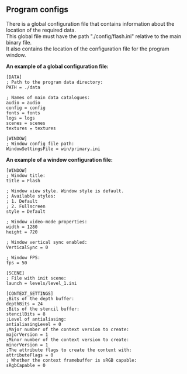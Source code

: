  ## Program configs

 There is a global configuration file that contains information about the location of the required data.  
 This global file must have the path "./config/flash.ini" relative to the main binary file.  
 It also contains the location of the configuration file for the program window.  

 **An example of a global configuration file:**

    [DATA]
    ; Path to the program data directory:
    PATH = ./data

    ; Names of main data catalogues:
    audio = audio
    config = config
    fonts = fonts
    logs = logs
    scenes = scenes
    textures = textures

    [WINDOW]
    ; Window config file path:
    WindowSettingsFile = win/primary.ini
    
 **An example of a window configuration file:**

    [WINDOW]
    ; Window title:
    title = Flash

    ; Window view style. Window style is default.
    ; Аvailable styles:
    ; 1. Default
    ; 2. Fullscreen
    style = Default

    ; Window video-mode properties:
    width = 1280
    height = 720

    ; Window vertical sync enabled:
    VerticalSync = 0

    ; Window FPS:
    fps = 50

    [SCENE]
    ; File with init scene:
    launch = levels/level_1.ini

    [CONTEXT_SETTINGS]
    ;Bits of the depth buffer:
    depthBits = 24
    ;Bits of the stencil buffer:
    stencilBits = 8
    ;Level of antialiasing:
    antialiasingLevel = 0
    ;Major number of the context version to create:
    majorVersion = 1
    ;Minor number of the context version to create:
    minorVersion = 1
    ;The attribute flags to create the context with:
    attributeFlags = 0
    ; Whether the context framebuffer is sRGB capable:
    sRgbCapable = 0

